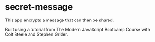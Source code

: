 # secret-message

This app encrypts a message that can then be shared.

Built using a tutorial from The Modern JavaScript Bootcamp Course with Colt Steele and Stephen Grider.
